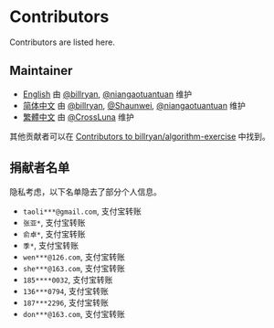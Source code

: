 # Contributors

Contributors are listed here.

## Maintainer

- [English](http://algorithm.yuanbin.me/en/index.html) 由 [@billryan](https://github.com/billryan), [@niangaotuantuan](https://github.com/niangaotuantuan) 维护
- [简体中文](http://algorithm.yuanbin.me/zh-hans/index.html) 由 [@billryan](https://github.com/billryan), [@Shaunwei](https://github.com/Shaunwei), [@niangaotuantuan](https://github.com/niangaotuantuan) 维护
- [繁體中文](http://algorithm.yuanbin.me/zh-tw/index.html) 由 [@CrossLuna](https://github.com/CrossLuna) 维护

其他贡献者可以在 [Contributors to billryan/algorithm-exercise](https://github.com/billryan/algorithm-exercise/graphs/contributors) 中找到。

## 捐献者名单

隐私考虑，以下名单隐去了部分个人信息。

- `taoli***@gmail.com`, 支付宝转账
- `张亚*`, 支付宝转账
- `俞卓*`, 支付宝转账
- `季*`, 支付宝转账
- `wen***@126.com`, 支付宝转账
- `she***@163.com`, 支付宝转账
- `185****0032`, 支付宝转账
- `136***0794`, 支付宝转账
- `187***2296`, 支付宝转账
- `don***@163.com`, 支付宝转账

